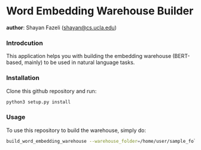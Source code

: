 # Word Embedding Warehouse Builder
__author__: Shayan Fazeli (shayan@cs.ucla.edu)

### Introdcution
This application helps you with building the embedding warehouse (BERT-based, mainly) to be used in natural language tasks.

### Installation
Clone this github repository and run:
```bash
python3 setup.py install
```

### Usage
To use this repository to build the warehouse, simply do:

```bash
build_word_embedding_warehouse --warehouse_folder=/home/user/sample_folder --clear_cache=0
```
